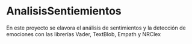 # AnalisisSentiemientos
 En este proyecto se elavora el análisis de sentimientos y la detección de emociones con las librerías Vader, TextBlob, Empath y NRClex
